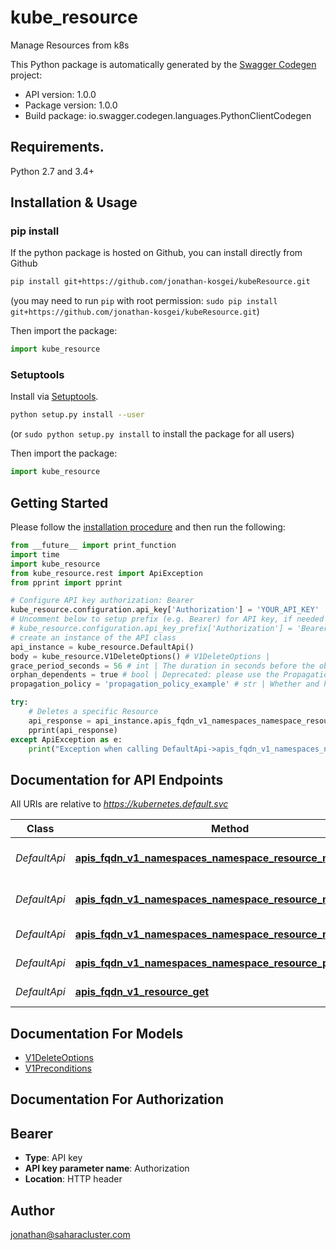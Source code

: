 # kube_resource
Manage Resources from k8s

This Python package is automatically generated by the [Swagger Codegen](https://github.com/swagger-api/swagger-codegen) project:

- API version: 1.0.0
- Package version: 1.0.0
- Build package: io.swagger.codegen.languages.PythonClientCodegen

## Requirements.

Python 2.7 and 3.4+

## Installation & Usage
### pip install

If the python package is hosted on Github, you can install directly from Github

```sh
pip install git+https://github.com/jonathan-kosgei/kubeResource.git
```
(you may need to run `pip` with root permission: `sudo pip install git+https://github.com/jonathan-kosgei/kubeResource.git`)

Then import the package:
```python
import kube_resource 
```

### Setuptools

Install via [Setuptools](http://pypi.python.org/pypi/setuptools).

```sh
python setup.py install --user
```
(or `sudo python setup.py install` to install the package for all users)

Then import the package:
```python
import kube_resource
```

## Getting Started

Please follow the [installation procedure](#installation--usage) and then run the following:

```python
from __future__ import print_function
import time
import kube_resource
from kube_resource.rest import ApiException
from pprint import pprint

# Configure API key authorization: Bearer
kube_resource.configuration.api_key['Authorization'] = 'YOUR_API_KEY'
# Uncomment below to setup prefix (e.g. Bearer) for API key, if needed
# kube_resource.configuration.api_key_prefix['Authorization'] = 'Bearer'
# create an instance of the API class
api_instance = kube_resource.DefaultApi()
body = kube_resource.V1DeleteOptions() # V1DeleteOptions | 
grace_period_seconds = 56 # int | The duration in seconds before the object should be deleted. Value must be non-negative integer. The value zero indicates delete immediately. If this value is nil, the default grace period for the specified type will be used. Defaults to a per object value if not specified. zero means delete immediately. (optional)
orphan_dependents = true # bool | Deprecated: please use the PropagationPolicy, this field will be deprecated in 1.7. Should the dependent objects be orphaned. If true/false, the \"orphan\" finalizer will be added to/removed from the object's finalizers list. Either this field or PropagationPolicy may be set, but not both. (optional)
propagation_policy = 'propagation_policy_example' # str | Whether and how garbage collection will be performed. Either this field or OrphanDependents may be set, but not both. The default policy is decided by the existing finalizer set in the metadata.finalizers and the resource-specific default policy. (optional)

try:
    # Deletes a specific Resource
    api_response = api_instance.apis_fqdn_v1_namespaces_namespace_resource_name_delete(body, grace_period_seconds=grace_period_seconds, orphan_dependents=orphan_dependents, propagation_policy=propagation_policy)
    pprint(api_response)
except ApiException as e:
    print("Exception when calling DefaultApi->apis_fqdn_v1_namespaces_namespace_resource_name_delete: %s\n" % e)

```

## Documentation for API Endpoints

All URIs are relative to *https://kubernetes.default.svc*

Class | Method | HTTP request | Description
------------ | ------------- | ------------- | -------------
*DefaultApi* | [**apis_fqdn_v1_namespaces_namespace_resource_name_delete**](docs/DefaultApi.md#apis_fqdn_v1_namespaces_namespace_resource_name_delete) | **DELETE** /apis/{fqdn}/v1/namespaces/{namespace}/{resource}/{name} | Deletes a specific Resource
*DefaultApi* | [**apis_fqdn_v1_namespaces_namespace_resource_name_get**](docs/DefaultApi.md#apis_fqdn_v1_namespaces_namespace_resource_name_get) | **GET** /apis/{fqdn}/v1/namespaces/{namespace}/{resource}/{name} | Gets a specific Resource
*DefaultApi* | [**apis_fqdn_v1_namespaces_namespace_resource_name_put**](docs/DefaultApi.md#apis_fqdn_v1_namespaces_namespace_resource_name_put) | **PUT** /apis/{fqdn}/v1/namespaces/{namespace}/{resource}/{name} | Replace a Resource
*DefaultApi* | [**apis_fqdn_v1_namespaces_namespace_resource_post**](docs/DefaultApi.md#apis_fqdn_v1_namespaces_namespace_resource_post) | **POST** /apis/{fqdn}/v1/namespaces/{namespace}/{resource} | Create a Resource
*DefaultApi* | [**apis_fqdn_v1_resource_get**](docs/DefaultApi.md#apis_fqdn_v1_resource_get) | **GET** /apis/{fqdn}/v1/{resource} | Gets Resources


## Documentation For Models

 - [V1DeleteOptions](docs/V1DeleteOptions.md)
 - [V1Preconditions](docs/V1Preconditions.md)


## Documentation For Authorization


## Bearer

- **Type**: API key
- **API key parameter name**: Authorization
- **Location**: HTTP header


## Author

jonathan@saharacluster.com

